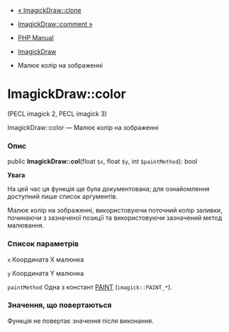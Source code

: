 - [« ImagickDraw::clone](imagickdraw.clone.md)
- [ImagickDraw::comment »](imagickdraw.comment.md)

- [PHP Manual](index.md)
- [ImagickDraw](class.imagickdraw.md)
- Малює колір на зображенні

# ImagickDraw::color

(PECL imagick 2, PECL imagick 3)

ImagickDraw::color — Малює колір на зображенні

### Опис

public **ImagickDraw::col**(float `$x`, float `$y`, int
`$paintMethod`): bool

**Увага**

На цей час ця функція ще була документована; для
ознайомлення доступний лише список аргументів.

Малює колір на зображенні, використовуючи поточний колір заливки, починаючи з
зазначеної позиції та використовуючи зазначений метод малювання.

### Список параметрів

`x`
Координата X малюнка

`y`
Координата Y малюнка

`paintMethod`
Одна з констант [PAINT](imagick.constants.md#imagick.constants.paint)
(`imagick::PAINT_*`).

### Значення, що повертаються

Функція не повертає значення після виконання.
